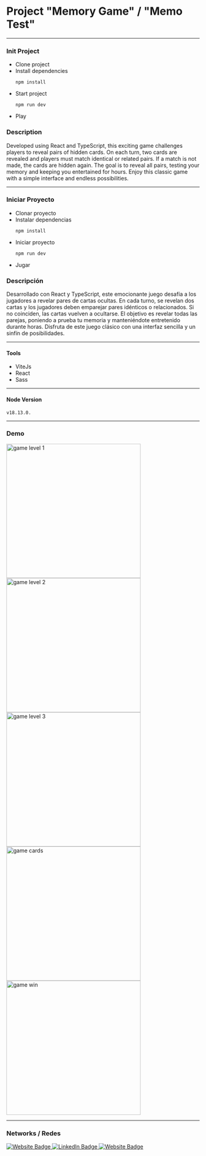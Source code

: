 # Project "Memory Game" / "Memo Test"

---

### Init Project

* Clone project
* Install dependencies
  ```
  npm install
  ```
* Start project
  ```
  npm run dev
  ```
* Play

### Description

Developed using React and TypeScript, this exciting game challenges players to reveal pairs of hidden cards. On each turn, two cards are revealed and players must match identical or related pairs. If a match is not made, the cards are hidden again. The goal is to reveal all pairs, testing your memory and keeping you entertained for hours. Enjoy this classic game with a simple interface and endless possibilities.

---

### Iniciar Proyecto

* Clonar proyecto
* Instalar dependencias
  ```
  npm install
  ```
* Iniciar proyecto
  ```
  npm run dev
  ```
* Jugar

### Descripción

Desarrollado con React y TypeScript, este emocionante juego desafía a los jugadores a revelar pares de cartas ocultas. En cada turno, se revelan dos cartas y los jugadores deben emparejar pares idénticos o relacionados. Si no coinciden, las cartas vuelven a ocultarse. El objetivo es revelar todas las parejas, poniendo a prueba tu memoria y manteniéndote entretenido durante horas. Disfruta de este juego clásico con una interfaz sencilla y un sinfín de posibilidades.

---

#### Tools

- ViteJs
- React
- Sass

---

#### Node Version
```
v18.13.0.
```

---

### Demo
<div>
  <img src="https://firebasestorage.googleapis.com/v0/b/webresources-d9542.appspot.com/o/memorygame-project%2Fmemogame-level1.png?alt=media&token=36c2191a-8b45-41b9-9137-8c63adc97a34" width="350" title="game level 1">

  <img src="https://firebasestorage.googleapis.com/v0/b/webresources-d9542.appspot.com/o/memorygame-project%2Fmemogame-level2.png?alt=media&token=0de2c646-330f-4331-b2ed-363a775a9667" width="350" title="game level 2">

  <img src="https://firebasestorage.googleapis.com/v0/b/webresources-d9542.appspot.com/o/memorygame-project%2Fmemogame-level3.png?alt=media&token=7f0f95cd-6104-4ed1-8bb6-799f60a3e0d4" width="350" title="game level 3">

  <img src="https://firebasestorage.googleapis.com/v0/b/webresources-d9542.appspot.com/o/memorygame-project%2Fmemogame-card.png?alt=media&token=6a2017e9-f918-4867-885f-ffc306859f28" width="350" title="game cards">

  <img src="https://firebasestorage.googleapis.com/v0/b/webresources-d9542.appspot.com/o/memorygame-project%2Fmemogame-win.png?alt=media&token=8f374be7-1e8e-4fbe-ba67-b3475281857e" width="350" title="game win">
</div>

---

### Networks / Redes

<div id="badges">
  <a href="https://walterradduso.dev/" target="_blank">
    <img src="https://img.shields.io/badge/website-8a0606?style=for-the-badge&logo=About.me&logoColor=FFFFFF" alt="Website Badge"/>
  </a>
  <a href="https://linkedin.walterradduso.com/" target="_blank">
    <img src="https://img.shields.io/badge/LinkedIn-0077B5?style=for-the-badge&logo=linkedin&logoColor=FFFFFF" alt="LinkedIn Badge"/>
  </a>
  <a href="https://twitter.com/walterradduso" target="_blank">
    <img src="https://img.shields.io/badge/twitter-00acee?style=for-the-badge&logo=twitter&logoColor=FFFFFF" alt="Website Badge"/>
  </a>
</div>

